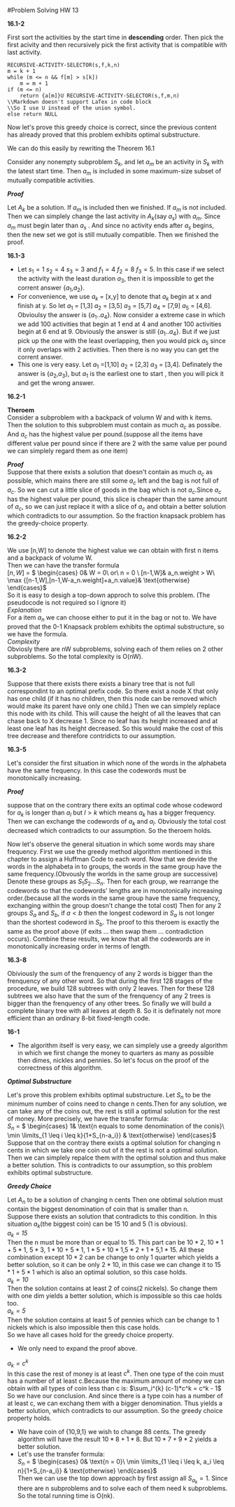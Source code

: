 #Problem Solving HW 13

**16.1-2**  

First sort the activities by the start time in **descending** order. Then pick the first acivity and then recursively pick the first activity that is compatible with last activity.  

    RECURSIVE-ACTIVITY-SELECTOR(s,f,k,n)
    m = k + 1
    while (m <= n && f[m] > s[k]) 
    	m = m + 1
    if (m <= n)
    	return {a[m]}U RECURSIVE-ACTIVITY-SELECTOR(s,f,m,n)
    \\Markdown doesn't support LaTex in code block
    \\So I use U instead of the union symbol. 
    else return NULL

Now let's prove this greedy choice is correct, since the previous content has already proved that this problem exhibits optimal substructure.  

We can do this easily by rewriting the Theorem 16.1  

Consider any nonempty subproblem $S_{k}$, and let $a_m$ be an activity in $S_k$ with the latest start time. Then $a_m$ is included in some maximum-size subset of mutually compatible activities.

***Proof***

Let $A_k$ be a solution. If $a_m$ is included then we finished. If $a_m$ is not included. Then we can simplely change the last activity in $A_k$(say $a_s$) with $a_m$. Since $a_m$ must begin later than $a_s$ . And since no activity ends after $a_s$ begins, then the new set we got is still mutually compatible. Then we finished the proof.

**16.1-3**

* Let $s_1 = 1$ $s_2 = 4$ $s_3 = 3$ and $f_1 = 4$ $f_2 = 8$ $f_3 = 5$. In this case if we select the activity with the least duration $a_3$, then it is impossible to get the corrent answer {$a_1$,$a_2$}.
* For convenience, we use $a_k$ = [x,y] to denote that $a_k$ begin at x and finish at y. So let $a_1$ = [1,3] $a_2$ = [3,5] $a_3$ = [5,7] $a_4$ = [7,9] $a_5$ = [4,6]. Obvioulsy the answer is {$a_1$..$a_4$}. Now consider a extreme case in which we add 100 activities that begin at 1 end at 4 and another 100 activities begin at 6 end at 9. Obviously the answer is still {$a_1$..$a_4$}. But if we just pick up the one with the least overlapping, then you would pick $a_5$ since it only overlaps with 2 activities. Then there is no way you can get the corrent answer.
* This one is very easy. Let $a_1$ =[1,10] $a_2$ = [2,3] $a_3$ = [3,4]. Definately the answer is {$a_2$,$a_3$}, but $a_1$ is the earliest one to start , then you will pick it and get the wrong answer.  

**16.2-1**  

**Theroem**  
Consider a subproblem with a backpack of volumn W and with k items. Then the solution to this subproblem must contain as much $a_c$ as possibe. And $a_c$ has the highest value per pound.(suppose all the items have different value per pound since if there are 2 with the same value per pound we can simplely regard them as one item) 

***Proof***  
Suppose that there exists a solution that doesn't contain as much $a_c$ as possible, which mains there are still some $a_c$ left and the bag is not full of $a_c$. So we can cut a little slice of goods in the bag which is not $a_c$.Since $a_c$ has the highest value per pound, this slice is cheaper than the same amount of $a_c$, so we can just replace it with a slice of $a_c$ and obtain a better solution which contradicts to our assumption. So the fraction knapsack problem has the greedy-choice property.

**16.2-2**

We use [n,W] to denote the highest value we can obtain with first n items and a backpack of volume W.  
Then we can have the transfer formula  
$[n,W]$ = $
\begin{cases}
0& W = 0\ or\ n = 0 \\
[n-1,W]& a_n.weight > W\\
\max \{[n-1,W],[n-1,W-a_n.weight]+a_n.value\}& \text{otherwise}
\end{cases}$   
So it is easy to desigh a top-down approch to solve this problem. (The pseudocode is not required so I ignore it)  
*Explanation*  
For a item $a_n$ we can choose either to put it in the bag or not to. We have proved that the 0-1 Knapsack problem exhibits the optimal substructure, so we have the formula.  
*Complexity*  
Obviosly there are nW subproblems, solving each of them relies on 2 other subproblems. So the total complexity is O(nW).

**16.3-2**  

Suppose that there exists there exists a binary tree that is not full correspondint to an optimal prefix code. So there exist a node X that only has one child (if it has no children, then this node can be removed which would make its parent have only one child.) Then we can simplely replace this node with its child. This will cause the height of all the leaves that can chase back to X decrease 1. Since no leaf has its height increased and at least one leaf has its height decreased. So this would make the cost of this tree decrease and therefore contridicts to our assumption.  

**16.3-5**

Let's consider the first situation in which none of the words in the alphabeta have the same frequency. In this case the codewords must be monotonically increasing.

***Proof***  

suppose that on the contrary there exits an optimal code whose codeword for $a_k$ is longer than $a_l$ but $l > k$ which means $a_k$ has a bigger frequency. Then we can exchange the codewords of $a_k$ and $a_l$. Obviously the total cost decreased which contradicts to our assumption. So the theroem holds.  

Now let's observe the general situation in which some words may share frequency. First we use the greedy method algorithm mentioned in this chapter to assign a Huffman Code to each word. Now that we devide the words in the alphabeta in to groups, the words in the same group have the same frequency.(Obvously the worlds in the same group are successive) Denote these groups as $S_1S_2...S_n$. Then for each group, we rearrange the codewords so that the codewords' lengths are in monotonically increasing order.(because all the words in the same group have the same frequency, exchanging within the group doesn't change the total cost) Then for any 2 groups $S_a$ and $S_b$, if  $a<b$ then the longest codeword in $S_a$ is not longer than the shortest codeword in $S_b$. The proof to this theroem is exactly the same as the proof above (if exits ... then swap them ... contradiction occurs). Combine these results, we know that all the codewords are in monotonically increasing order in terms of length.  

**16.3-8**  

Obiviously the sum of the frenquency of any 2 words is bigger than the frenquency of any other word. So that during the first 128 stages of the procedure, we build 128 subtrees with only 2 leaves. Then for these 128 subtrees we also have that the sum of the frenquency of any 2 trees is bigger than the frenquency of any other trees. So finally we will build a complete binary tree with all leaves at depth 8. So it is definately not more efficient than an ordinary 8-bit fixed-length code.  

**16-1**  

* The algorithm itself is very easy, we can simplely use a greedy algorithm in which we first change the money to quarters as many as possible then dimes, nickles and pennies. So let's focus on the proof of the correctness of this algorithm.

***Optimal Substructure***

Let's prove this problem exhibits optimal substructure. Let  $S_n$ to be the minimum number of coins need to change n cents.Then for any solution, we can take any of the coins out, the rest is still a optimal solution for the rest of money. More precisely, we have the transfer formula:  
$S_n$ = $
\begin{cases}
1& \text{n equals to some denomination of the conis}\\
\min \limits_{1 \leq i \leq k}\{1+S_{n-a_i}\} & \text{otherwise}
\end{cases}$ 
Suppose that on the contray there exists a optimal solution for changing n cents in which we take one coin out of it the rest is not a optimal solution. Then we can simplely repalce them with the optimal solution and thus make a better solution. This is contradicts to our assumption, so this problem exhibits optimal substructure.  

***Greedy Choice***  

Let $A_n$ to be a solution of changing n cents Then one obtimal solution must contain the biggest denomination of coin that is smaller than n.  
Suppose there exists an solution that contradicts to this condition.
In this situation $a_k$(the biggest coin) can be 15 10 and 5 (1 is obvious).  
*$a_k$ = 15*  
Then the n must be more than or equal to 15. This part can be $10*2$, $10*1 + 5*1$,  $5*3$, $1*10 + 5*1$, $1*5 + 10*1$,$5*2 + 1*5$,$1*15$. All these combination except $10*2$ can be change to only 1 quarter which yields a better solution, so it can be only $2*10$, in this case we can change it to $15*1+5*1$ which is also an optimal solution, so this case holds.  
*$a_k = 10$*  
Then the solution contains at least 2 of coins(2 nickels). So change them with one dim yields a better solution, which is impossible so this cae holds too.  
*$a_k = 5$*   
Then the solution contains at least 5 of pennies which can be change to 1 nickels which is also impossible then this case holds.  
So we have all cases hold for the greedy choice property.  

* We only need to expand the proof above.

*$a_k = c^k$*  
In this case the rest of money is at least $c^k$. Then one type of the coin must has a number of at least c.Because the maximum amount of money we can obtain with all types of coin less than c is: $\sum_i^{k} (c-1)*c^k = c^k - 1$
So we have our conclusion. And since there is a type coin has a number of at least c, we can exchang them with a bigger denomination. Thus yields a better solution, which contradicts to our assumption. So the greedy choice property holds. 

* We have coin of {10,9,1} we wish to change 88 cents. The greedy algorithm will have the result $10*8+1*8$. But $10*7+9*2$ yields a better solution.  
* Let's use the transfer formula:  
$S_n$ = $
\begin{cases}
0& \text{n = 0}\\
\min \limits_{1 \leq i \leq k, a_i \leq n}\{1+S_{n-a_i}\} & \text{otherwise}
\end{cases}$  
Then we can use the top down approach by first assign all $S_{a_k} = 1$. Since there are n subproblems and to solve each of them need k subproblems. So the total running time is O(nk).
